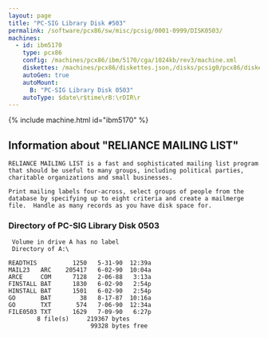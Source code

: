 ```yaml
---
layout: page
title: "PC-SIG Library Disk #503"
permalink: /software/pcx86/sw/misc/pcsig/0001-0999/DISK0503/
machines:
  - id: ibm5170
    type: pcx86
    config: /machines/pcx86/ibm/5170/cga/1024kb/rev3/machine.xml
    diskettes: /machines/pcx86/diskettes.json,/disks/pcsig0/pcx86/diskettes.json
    autoGen: true
    autoMount:
      B: "PC-SIG Library Disk 0503"
    autoType: $date\r$time\rB:\rDIR\r
---
```


{% include machine.html id="ibm5170" %}

## Information about "RELIANCE MAILING LIST"

    RELIANCE MAILING LIST is a fast and sophisticated mailing list program
    that should be useful to many groups, including political parties,
    charitable organizations and small businesses.
    
    Print mailing labels four-across, select groups of people from the
    database by specifying up to eight criteria and create a mailmerge
    file.  Handle as many records as you have disk space for.

### Directory of PC-SIG Library Disk 0503

     Volume in drive A has no label
     Directory of A:\

    READTHIS          1250   5-31-90  12:39a
    MAIL23   ARC    205417   6-02-90  10:04a
    ARCE     COM      7128   2-06-88   3:13a
    FINSTALL BAT      1830   6-02-90   2:54p
    HINSTALL BAT      1501   6-02-90   2:54p
    GO       BAT        38   8-17-87  10:16a
    GO       TXT       574   7-06-90  12:34a
    FILE0503 TXT      1629   7-09-90   6:27p
            8 file(s)     219367 bytes
                           99328 bytes free
